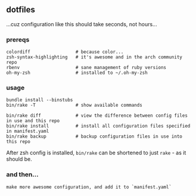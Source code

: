 dotfiles
--------

...cuz configuration like this should take seconds, not hours...

### prereqs

    colordiff                 # because color...
    zsh-syntax-highlighting   # it's awesome and in the arch community repo
    rbenv                     # sane management of ruby versions
    oh-my-zsh                 # installed to ~/.oh-my-zsh

### usage

    bundle install --binstubs
    bin/rake -T               # show available commands

    bin/rake diff             # view the difference between config files in use and this repo
    bin/rake install          # install all configuration files specified in manifest.yaml
    bin/rake backup           # backup configuration files in use into this repo

After zsh config is installed, `bin/rake` can be shortened to just `rake` - as it should be.

### and then...

    make more awesome configuration, and add it to `manifest.yaml`
